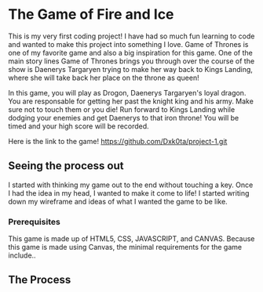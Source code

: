 # The Game of Fire and Ice
This is my very first coding project! I have had so much fun learning to code and wanted to make this project into something I love. Game of Thrones is one of my favorite game and also a big inspiration for this game. One of the main story lines Game of Thrones brings you through over the course of the show is Daenerys Targaryen trying to make her way back to Kings Landing, where she will take back her place on the throne as queen!

In this game, you will play as Drogon, Daenerys Targaryen's loyal dragon. You are responsable for getting her past the knight king and his army. Make sure not to touch them or you die! Run forward to Kings Landing while dodging your enemies and get Daenerys to that iron throne! You will be timed and your high score will be recorded.

Here is the link to the game! https://github.com/Dxk0ta/project-1.git

## Seeing the process out
I started with thinking my game out to the end without touching a key. Once I had the idea in my head, I wanted to make it come to life! I started writing down my wireframe and ideas of what I wanted the game to be like.


### Prerequisites
This game is made up of HTML5, CSS, JAVASCRIPT, and CANVAS. Because this game is made using Canvas, the minimal requirements for the game include..

## The Process

